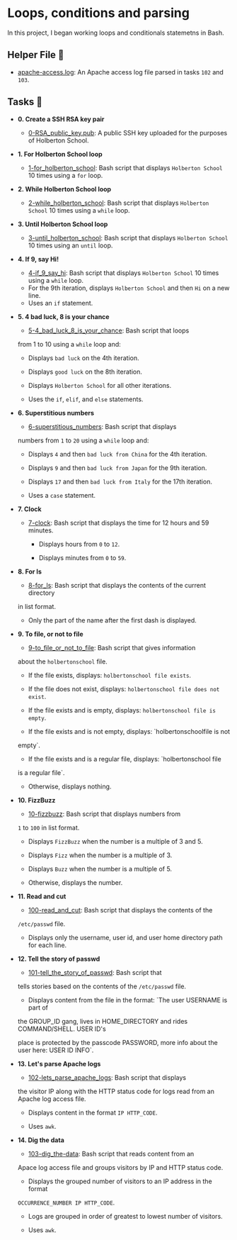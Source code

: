 # Loops, conditions and parsing

In this project, I began working loops and conditionals statemetns in Bash.

## Helper File :raised_hands:

* [apache-access.log](./apache-access.log): An Apache access log file parsed in
tasks `102` and `103`.

## Tasks :page_with_curl:

* **0. Create a SSH RSA key pair**
  * [0-RSA_public_key.pub](./0-RSA_public_key.pub): A public SSH key uploaded for the
  purposes of Holberton School.

* **1. For Holberton School loop**
  * [1-for_holberton_school](./1-for_holberton_school): Bash script that displays
  `Holberton School` 10 times using a `for` loop.

* **2. While Holberton School loop**
  * [2-while_holberton_school](./2-while_holberton_school): Bash script that
  displays `Holberton School` 10 times using a `while` loop.

* **3. Until Holberton School loop**
  * [3-until_holberton_school](./3-until_holberton_school): Bash script that displays
  `Holberton School` 10 times using an `until` loop.

* **4. If 9, say Hi!**
  * [4-if_9_say_hi](./4-if_9_say_hi): Bash script that displays `Holberton School`
  10 times using a `while` loop.
  * For the 9th iteration, displays `Holberton School` and then `Hi` on a
  new line.
  * Uses an `if` statement.

* **5. 4 bad luck, 8 is your chance**

  * [5-4_bad_luck_8_is_your_chance](./5-4_bad_luck_8_is_your_chance): Bash script that loops
  
  from 1 to 10 using a `while` loop and:
  
    * Displays `bad luck` on the 4th iteration.
    
    * Displays `good luck` on the 8th iteration.
    
    * Displays `Holberton School` for all other iterations.
    
  * Uses the `if`, `elif`, and `else` statements.
  


* **6. Superstitious numbers**

  * [6-superstitious_numbers](./6-superstitious_numbers): Bash script that displays
  
  numbers from `1` to `20` using a `while` loop and:
  
    * Displays `4` and then `bad luck from China` for the 4th iteration.
    
    * Displays `9` and then `bad luck from Japan` for the 9th iteration.
    
    * Displays `17` and then `bad luck from Italy` for the 17th iteration.
    
  * Uses a `case` statement.
  


* **7. Clock**

  * [7-clock](./7-clock): Bash script that displays the time for 12 hours and 59 minutes.
  
    * Displays hours from `0` to `12`.
    
    * Displays minutes from `0` to `59`.
    


* **8. For ls**

  * [8-for_ls](./8-for_ls): Bash script that displays the contents of the current directory
  
  in list format.
  
  * Only the part of the name after the first dash is displayed.
  


* **9. To file, or not to file**

  * [9-to_file_or_not_to_file](./9-to_file_or_not_to_file): Bash script that gives information
  
  about the `holbertonschool` file.
  
    * If the file exists, displays: `holbertonschool file exists`.
    
    * If the file does not exist, displays: `holbertonschool file does not exist`.
    
    * If the file exists and is empty, displays: `holbertonschool file is empty`.
    
    * If the file exists and is not empty, displays: `holbertonschoolfile is not
    
    empty`.
    
    * If the file exists and is a regular file, displays: `holbertonschool file
    
    is a regular file`.
    
    * Otherwise, displays nothing.
    


* **10. FizzBuzz**

  * [10-fizzbuzz](./10-fizzbuzz): Bash script that displays numbers from
  
  `1` to `100` in list format.
  
  * Displays `FizzBuzz` when the number is a multiple of 3 and 5.
  
  * Displays `Fizz` when the number is a multiple of 3.
  
  * Displays `Buzz` when the number is a multiple of 5.
  
  * Otherwise, displays the number.
  


* **11. Read and cut**

  * [100-read_and_cut](./100-read_and_cut): Bash script that displays the contents of the
  
  `/etc/passwd` file.
  
  * Displays only the username, user id, and user home directory path for each line.
  


* **12. Tell the story of passwd**

  * [101-tell_the_story_of_passwd](./101-tell_the_story_of_passwd): Bash script that
  
  tells stories based on the contents of the `/etc/passwd` file.
  
  * Displays content from the file in the format: `The user USERNAME is part of
  
  the GROUP_ID gang, lives in HOME_DIRECTORY and rides COMMAND/SHELL. USER ID's
  
  place is protected by the passcode PASSWORD, more info about the user here: USER ID INFO`.
  


* **13. Let's parse Apache logs**

  * [102-lets_parse_apache_logs](./102-lets_parse_apache_logs): Bash script that displays
  
  the visitor IP along with the HTTP status code for logs read from an Apache log access file.
  
  * Displays content in the format `IP HTTP_CODE`.
  
  * Uses `awk`.
  


* **14. Dig the data**

  * [103-dig_the-data](./103-dig_the-data): Bash script that reads content from an
  
  Apace log access file and groups visitors by IP and HTTP status code.
  
  * Displays the grouped number of visitors to an IP address in the format
  
  `OCCURRENCE_NUMBER IP HTTP_CODE`.
  
  * Logs are grouped in order of greatest to lowest number of visitors.
  
  * Uses `awk`.